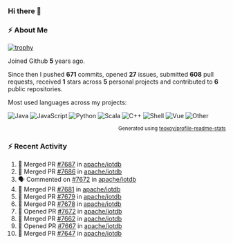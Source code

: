 ### Hi there 👋

### :zap: About Me

[![trophy](https://github-profile-trophy.vercel.app/?username=HTHou&theme=onedark)](https://github.com/ryo-ma/github-profile-trophy)
   
Joined Github **5** years ago.

Since then I pushed **671** commits, opened **27** issues, submitted **608** pull requests, received **1** stars across **5** personal projects and contributed to **6** public repositories.

Most used languages across my projects:

![Java](https://img.shields.io/static/v1?style=flat-square&label=%E2%A0%80&color=555&labelColor=%23b07219&message=Java%EF%B8%B194.4%25)
![JavaScript](https://img.shields.io/static/v1?style=flat-square&label=%E2%A0%80&color=555&labelColor=%23f1e05a&message=JavaScript%EF%B8%B11.4%25)
![Python](https://img.shields.io/static/v1?style=flat-square&label=%E2%A0%80&color=555&labelColor=%233572A5&message=Python%EF%B8%B10.7%25)
![Scala](https://img.shields.io/static/v1?style=flat-square&label=%E2%A0%80&color=555&labelColor=%23c22d40&message=Scala%EF%B8%B10.6%25)
![C++](https://img.shields.io/static/v1?style=flat-square&label=%E2%A0%80&color=555&labelColor=%23f34b7d&message=C%2B%2B%EF%B8%B10.6%25)
![Shell](https://img.shields.io/static/v1?style=flat-square&label=%E2%A0%80&color=555&labelColor=%2389e051&message=Shell%EF%B8%B10.4%25)
![Vue](https://img.shields.io/static/v1?style=flat-square&label=%E2%A0%80&color=555&labelColor=%2341b883&message=Vue%EF%B8%B10.3%25)
![Other](https://img.shields.io/static/v1?style=flat-square&label=%E2%A0%80&color=555&labelColor=%23ededed&message=Other%EF%B8%B11.2%25)

<p align="right"><sub>Generated using <a href="https://github.com/marketplace/actions/profile-readme-stats">teoxoy/profile-readme-stats</a></sub></p>


<!--![](https://github.com/HTHou/HTHou/blob/output/github-contribution-grid-snake.svg)-->

<!--![Haonan Hou's github stats](https://github-readme-stats.vercel.app/api?username=HTHou&count_private=true&show_icons=true&theme=onedark)-->

<!--![Haonan Hou's wakatime stats](https://github-readme-stats.vercel.app/api/wakatime?username=HTHou&layout=compact&theme=onedark)-->

<!--![Top Langs](https://github-readme-stats.vercel.app/api/top-langs/?username=HTHou&theme=onedark&layout=compact)-->

### :zap: Recent Activity
<!--START_SECTION:activity-->
1. 🎉 Merged PR [#7687](https://github.com/apache/iotdb/pull/7687) in [apache/iotdb](https://github.com/apache/iotdb)
2. 🎉 Merged PR [#7686](https://github.com/apache/iotdb/pull/7686) in [apache/iotdb](https://github.com/apache/iotdb)
3. 🗣 Commented on [#7672](https://github.com/apache/iotdb/issues/7672) in [apache/iotdb](https://github.com/apache/iotdb)
4. 🎉 Merged PR [#7681](https://github.com/apache/iotdb/pull/7681) in [apache/iotdb](https://github.com/apache/iotdb)
5. 🎉 Merged PR [#7679](https://github.com/apache/iotdb/pull/7679) in [apache/iotdb](https://github.com/apache/iotdb)
6. 🎉 Merged PR [#7678](https://github.com/apache/iotdb/pull/7678) in [apache/iotdb](https://github.com/apache/iotdb)
7. 💪 Opened PR [#7672](https://github.com/apache/iotdb/pull/7672) in [apache/iotdb](https://github.com/apache/iotdb)
8. 🎉 Merged PR [#7662](https://github.com/apache/iotdb/pull/7662) in [apache/iotdb](https://github.com/apache/iotdb)
9. 💪 Opened PR [#7667](https://github.com/apache/iotdb/pull/7667) in [apache/iotdb](https://github.com/apache/iotdb)
10. 🎉 Merged PR [#7647](https://github.com/apache/iotdb/pull/7647) in [apache/iotdb](https://github.com/apache/iotdb)
<!--END_SECTION:activity-->

<!--
**HTHou/HTHou** is a ✨ _special_ ✨ repository because its `README.md` (this file) appears on your GitHub profile.

Here are some ideas to get you started:

- 🔭 I’m currently working on ...
- 🌱 I’m currently learning ...
- 👯 I’m looking to collaborate on ...
- 🤔 I’m looking for help with ...
- 💬 Ask me about ...
- 📫 How to reach me: ...
- 😄 Pronouns: ...
- ⚡ Fun fact: ...
-->
